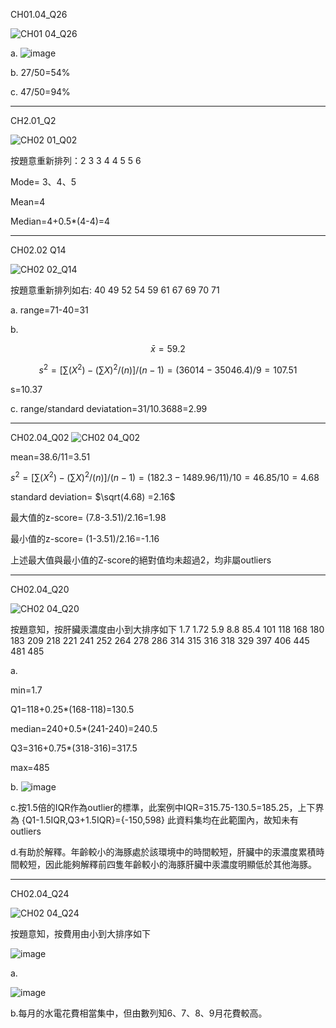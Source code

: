 CH01.04_Q26

![CH01 04_Q26](https://github.com/user-attachments/assets/2806627b-d746-4515-94fd-62310e45a5da)

a.
![image](https://github.com/user-attachments/assets/9a59c083-9fc1-4be6-915a-256f871d977a)


b. 27/50=54%

c. 47/50=94%

------

CH2.01_Q2

![CH02 01_Q02](https://github.com/user-attachments/assets/0d7042d0-0cb1-44d9-9411-77c7b6e53e03)

按題意重新排列：2 3 3 4 4 5 5 6

Mode= 3、4、5

Mean=4

Median=4+0.5*(4-4)=4

-----

CH02.02 Q14

![CH02 02_Q14](https://github.com/user-attachments/assets/661a4886-af3e-464b-829b-ae0fea501dc3)

按題意重新排列如右: 40 49 52 54 59 61 67 69 70 71

a. range=71-40=31

b.

$$\bar{x}=59.2$$

$$s^2=[\sum(X^2)-(\sum X)^2/(n)]/(n-1)=(36014-35046.4)/9=107.51$$

s=10.37

c. range/standard deviatation=31/10.3688=2.99


----


CH02.04_Q02
![CH02 04_Q02](https://github.com/user-attachments/assets/4fafce88-cb91-4c33-9349-d90c6289f762)

mean=38.6/11=3.51

$s^2=[\sum(X^2)-(\sum X)^2/(n)]/(n-1)=(182.3-1489.96/11)/10=46.85/10=4.68$

standard deviation=
$\sqrt(4.68) =2.16$

最大值的z-score= (7.8-3.51)/2.16=1.98

最小值的z-score= (1-3.51)/2.16=-1.16

上述最大值與最小值的Z-score的絕對值均未超過2，均非屬outliers



----

CH02.04_Q20

![CH02 04_Q20](https://github.com/user-attachments/assets/5c99be98-597e-43c7-8c10-189f1e8a6656)

按題意知，按肝臟汞濃度由小到大排序如下
1.7
1.72
5.9
8.8
85.4
101
118
168
180
183
209
218
221
241
252
264
278
286
314
315
316
318
329
397
406
445
481
485


a.

min=1.7

Q1=118+0.25*(168-118)=130.5

median=240+0.5*(241-240)=240.5

Q3=316+0.75*(318-316)=317.5

max=485

b.
![image](https://github.com/user-attachments/assets/44f6fe4d-1198-4372-a181-a5edc0d6a75e)



c.按1.5倍的IQR作為outlier的標準，此案例中IQR=315.75-130.5=185.25，上下界為 {Q1-1.5IQR,Q3+1.5IQR}={-150,598}
此資料集均在此範圍內，故知未有outliers

d.有助於解釋。年齡較小的海豚處於該環境中的時間較短，肝臟中的汞濃度累積時間較短，因此能夠解釋前四隻年齡較小的海豚肝臟中汞濃度明顯低於其他海豚。


-----

CH02.04_Q24

![CH02 04_Q24](https://github.com/user-attachments/assets/714fc556-c246-4e5c-9e1f-e67b0d5ced14)

按題意知，按費用由小到大排序如下

![image](https://github.com/user-attachments/assets/89d5e569-46c6-433d-92a3-ffb52ef6e636)

a.

![image](https://github.com/user-attachments/assets/8f1e461f-725f-46e1-994a-dcc2832d1376)



b.每月的水電花費相當集中，但由數列知6、7、8、9月花費較高。


